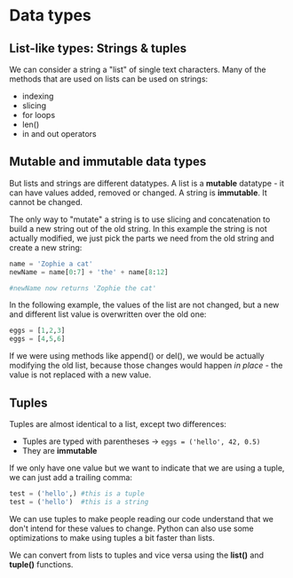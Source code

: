 # Data types
## List-like types: Strings & tuples

We can consider a string a "list" of single text characters. Many of the methods that are used on lists can be used on strings:

* indexing
* slicing
* for loops
* len()
* in and out operators

## Mutable and immutable data types

But lists and strings are different datatypes. A list is a **mutable** datatype - it can have values added, removed or changed. A string is **immutable**. It cannot be changed.

The only way to "mutate" a string is to use slicing and concatenation to build a new string out of the old string. In this example the string is not actually modified, we just pick the parts we need from the old string and create a new string:

```python
name = 'Zophie a cat'
newName = name[0:7] + 'the' + name[8:12]

#newName now returns 'Zophie the cat'
```

In the following example, the values of the list are not changed, but a new and different list value is overwritten over the old one:

```python
eggs = [1,2,3]
eggs = [4,5,6]
```

If we were using methods like append() or del(), we would be actually modifying the old list, because those changes would happen *in place* - the value is not replaced with a new value.

## Tuples

Tuples are almost identical to a list, except two differences:

* Tuples are typed with parentheses -> ```eggs = ('hello', 42, 0.5)```
* They are **immutable**

If we only have one value but we want to indicate that we are using a tuple, we can just add a trailing comma:

```python
test = ('hello',) #this is a tuple
test = ('hello')  #this is a string
```

We can use tuples to make people reading our code understand that we don't intend for these values to change. Python can also use some optimizations to make using tuples a bit faster than lists.

We can convert from lists to tuples and vice versa using the **list()** and **tuple()** functions.